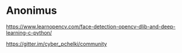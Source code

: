 # Anonimus
https://www.learnopencv.com/face-detection-opencv-dlib-and-deep-learning-c-python/ 

https://gitter.im/cyber_pchelki/community
